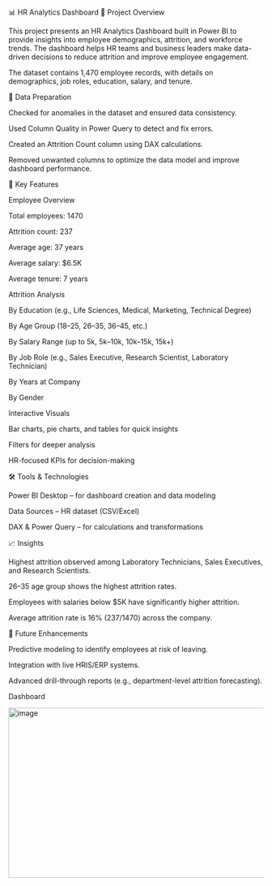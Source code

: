 📊 HR Analytics Dashboard
📌 Project Overview

This project presents an HR Analytics Dashboard built in Power BI to provide insights into employee demographics, attrition, and workforce trends. The dashboard helps HR teams and business leaders make data-driven decisions to reduce attrition and improve employee engagement.

The dataset contains 1,470 employee records, with details on demographics, job roles, education, salary, and tenure.

🔧 Data Preparation

Checked for anomalies in the dataset and ensured data consistency.

Used Column Quality in Power Query to detect and fix errors.

Created an Attrition Count column using DAX calculations.

Removed unwanted columns to optimize the data model and improve dashboard performance.

🎯 Key Features

Employee Overview

Total employees: 1470

Attrition count: 237

Average age: 37 years

Average salary: $6.5K

Average tenure: 7 years

Attrition Analysis

By Education (e.g., Life Sciences, Medical, Marketing, Technical Degree)

By Age Group (18–25, 26–35, 36–45, etc.)

By Salary Range (up to 5k, 5k–10k, 10k–15k, 15k+)

By Job Role (e.g., Sales Executive, Research Scientist, Laboratory Technician)

By Years at Company

By Gender

Interactive Visuals

Bar charts, pie charts, and tables for quick insights

Filters for deeper analysis

HR-focused KPIs for decision-making

🛠️ Tools & Technologies

Power BI Desktop – for dashboard creation and data modeling

Data Sources – HR dataset (CSV/Excel)

DAX & Power Query – for calculations and transformations

📈 Insights

Highest attrition observed among Laboratory Technicians, Sales Executives, and Research Scientists.

26–35 age group shows the highest attrition rates.

Employees with salaries below $5K have significantly higher attrition.

Average attrition rate is 16% (237/1470) across the company.

📌 Future Enhancements

Predictive modeling to identify employees at risk of leaving.

Integration with live HRIS/ERP systems.

Advanced drill-through reports (e.g., department-level attrition forecasting).

Dashboard




<img width="605" height="335" alt="image" src="https://github.com/user-attachments/assets/05f8a0a2-0d04-4694-81c3-0d5659d14902" />
